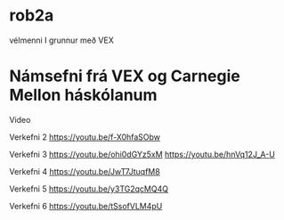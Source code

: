 # rob2a
vélmenni I grunnur með VEX
# Námsefni frá VEX og Carnegie Mellon háskólanum


Video

Verkefni 2
https://youtu.be/f-X0hfaSObw

Verkefni 3
https://youtu.be/ohi0dGYz5xM
https://youtu.be/hnVq12J_A-U

Verkefni 4
https://youtu.be/JwT7JtuqfM8

Verkefni 5
https://youtu.be/y3TG2qcMQ4Q

Verkefni 6
https://youtu.be/tSsofVLM4pU
